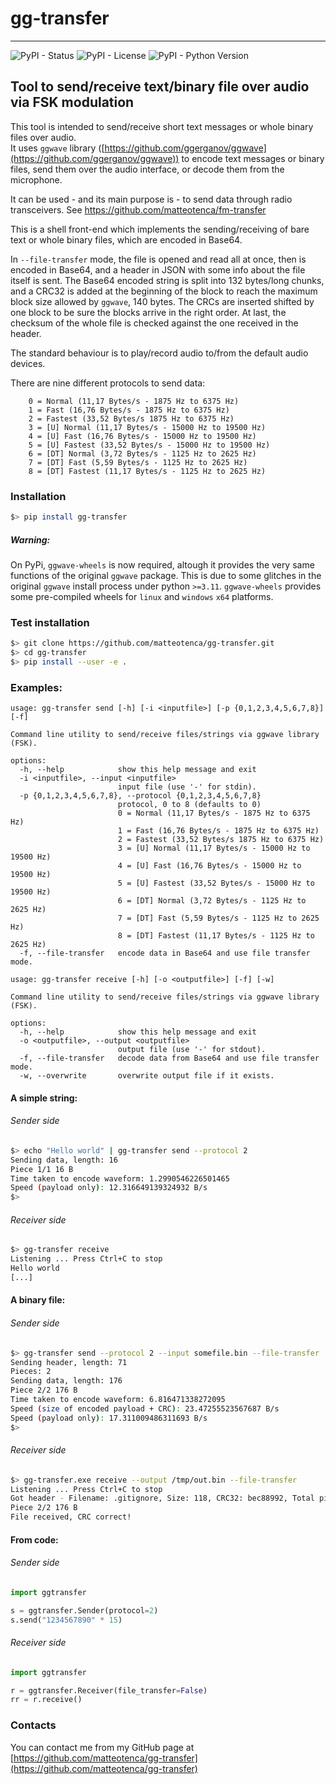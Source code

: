 # gg-transfer

---
![PyPI - Status](https://img.shields.io/pypi/status/gg-transfer)
![PyPI - License](https://img.shields.io/pypi/l/gg-transfer?color=blue)
![PyPI - Python Version](https://img.shields.io/pypi/pyversions/gg-transfer)


## Tool to send/receive text/binary file over audio via FSK modulation

This tool is intended to send/receive short text messages or whole binary files over audio.  
It uses `ggwave` library ([https://github.com/ggerganov/ggwave](https://github.com/ggerganov/ggwave)) to encode text messages or binary files, send
them over the audio interface, or decode them from the microphone.

It can be used - and its main purpose is - to send data through radio transceivers. See https://github.com/matteotenca/fm-transfer  

This is a shell front-end which implements the sending/receiving of bare text or whole binary files, which are encoded in Base64.

In `--file-transfer` mode, the file is opened and read all at once, then is encoded in Base64, and a header in JSON
with some info about the file itself is sent. The Base64 encoded string is split into 132 bytes/long chunks, and a 
CRC32 is added at the beginning of the block to reach the maximum block size allowed by `ggwave`, 140 bytes.
The CRCs are inserted shifted by one block to be sure the blocks arrive in the right order. At last, the checksum of the whole file
is checked against the one received in the header.

The standard behaviour is to play/record audio to/from the default audio devices.  

There are nine different protocols to send data:
```
    0 = Normal (11,17 Bytes/s - 1875 Hz to 6375 Hz)
    1 = Fast (16,76 Bytes/s - 1875 Hz to 6375 Hz)
    2 = Fastest (33,52 Bytes/s 1875 Hz to 6375 Hz)
    3 = [U] Normal (11,17 Bytes/s - 15000 Hz to 19500 Hz)
    4 = [U] Fast (16,76 Bytes/s - 15000 Hz to 19500 Hz)
    5 = [U] Fastest (33,52 Bytes/s - 15000 Hz to 19500 Hz)
    6 = [DT] Normal (3,72 Bytes/s - 1125 Hz to 2625 Hz)
    7 = [DT] Fast (5,59 Bytes/s - 1125 Hz to 2625 Hz)
    8 = [DT] Fastest (11,17 Bytes/s - 1125 Hz to 2625 Hz)
```

### Installation

```bash
$> pip install gg-transfer
```

##### Warning:
On PyPi, `ggwave-wheels` is now required, altough it provides the very same functions of the original `ggwave` package.
This is due to some glitches in the original `ggwave` install process under python `>=3.11`. `ggwave-wheels` provides 
some pre-compiled wheels for `linux` and `windows` `x64` platforms.

### Test installation

```bash
$> git clone https://github.com/matteotenca/gg-transfer.git
$> cd gg-transfer
$> pip install --user -e .
```

### Examples:

```
usage: gg-transfer send [-h] [-i <inputfile>] [-p {0,1,2,3,4,5,6,7,8}] [-f]

Command line utility to send/receive files/strings via ggwave library (FSK).

options:
  -h, --help            show this help message and exit
  -i <inputfile>, --input <inputfile>
                        input file (use '-' for stdin).
  -p {0,1,2,3,4,5,6,7,8}, --protocol {0,1,2,3,4,5,6,7,8}
                        protocol, 0 to 8 (defaults to 0)
                        0 = Normal (11,17 Bytes/s - 1875 Hz to 6375 Hz)
                        1 = Fast (16,76 Bytes/s - 1875 Hz to 6375 Hz)
                        2 = Fastest (33,52 Bytes/s 1875 Hz to 6375 Hz)
                        3 = [U] Normal (11,17 Bytes/s - 15000 Hz to 19500 Hz)
                        4 = [U] Fast (16,76 Bytes/s - 15000 Hz to 19500 Hz)
                        5 = [U] Fastest (33,52 Bytes/s - 15000 Hz to 19500 Hz)
                        6 = [DT] Normal (3,72 Bytes/s - 1125 Hz to 2625 Hz)
                        7 = [DT] Fast (5,59 Bytes/s - 1125 Hz to 2625 Hz)
                        8 = [DT] Fastest (11,17 Bytes/s - 1125 Hz to 2625 Hz)
  -f, --file-transfer   encode data in Base64 and use file transfer mode.
```

```
usage: gg-transfer receive [-h] [-o <outputfile>] [-f] [-w]

Command line utility to send/receive files/strings via ggwave library (FSK).

options:
  -h, --help            show this help message and exit
  -o <outputfile>, --output <outputfile>
                        output file (use '-' for stdout).
  -f, --file-transfer   decode data from Base64 and use file transfer mode.
  -w, --overwrite       overwrite output file if it exists.
```
#### A simple string:

###### Sender side
```bash
$> echo "Hello world" | gg-transfer send --protocol 2
Sending data, length: 16
Piece 1/1 16 B
Time taken to encode waveform: 1.2990546226501465
Speed (payload only): 12.316649139324932 B/s
$>
```
###### Receiver side
```bash
$> gg-transfer receive
Listening ... Press Ctrl+C to stop
Hello world
[...]
```

#### A binary file:

###### Sender side
```bash
$> gg-transfer send --protocol 2 --input somefile.bin --file-transfer
Sending header, length: 71
Pieces: 2
Sending data, length: 176
Piece 2/2 176 B
Time taken to encode waveform: 6.816471338272095
Speed (size of encoded payload + CRC): 23.47255523567687 B/s
Speed (payload only): 17.311009486311693 B/s
$>
```
###### Receiver side
```bash
$> gg-transfer.exe receive --output /tmp/out.bin --file-transfer
Listening ... Press Ctrl+C to stop
Got header - Filename: .gitignore, Size: 118, CRC32: bec88992, Total pieces: 2
Piece 2/2 176 B
File received, CRC correct!
```

#### From code:

###### Sender side
```python
import ggtransfer

s = ggtransfer.Sender(protocol=2)
s.send("1234567890" * 15)
```

###### Receiver side
```python
import ggtransfer

r = ggtransfer.Receiver(file_transfer=False)
rr = r.receive()
```

### Contacts

You can contact me from my GitHub page at [https://github.com/matteotenca/gg-transfer](https://github.com/matteotenca/gg-transfer)

